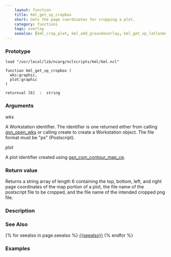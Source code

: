 ```yaml
---
    layout: function
    title: kml_get_vp_cropbox
    short: Gets the page coordinates for cropping a plot.
    category: functions  
    tags: overlay
    seealso: [kml_crop_plot, kml_add_groundoverlay, kml_get_vp_latlonbox]
---
```


### Prototype

<pre><code>load "/usr/local/lib/ncarg/nclscripts/kml/kml.ncl"

function kml_get_vp_cropbox (
  wks:graphic,
  plot:graphic
)

returnval [6]  :  string
</code></pre>

### Arguments
*wks*

A Workstation identifier. The identifier is one returned either from calling [gsn_open_wks](http://ncl.ucar.edu/Document/Graphics/Interfaces/gsn_open_wks.shtml) or calling create to create a Workstation object. The file format must be "ps" (Postscript).

*plot*

A plot identifier created using [gsn_csm_contour_map_ce](http://ncl.ucar.edu/Document/Graphics/Interfaces/gsn_csm_contour_map_ce.shtml).

### Return value

Returns a string array of length 6 containing the top, bottom, left, and right page coordinates of the map portion of a plot, the file name of the postscript file to be cropped, and the file name of the intended cropped png file.

### Description

### See Also

{% for seealso in page.seealso %}
[{{seealso}}]({{site.url}}/functions/{{seealso}}.html)
{% endfor %}

### Examples


